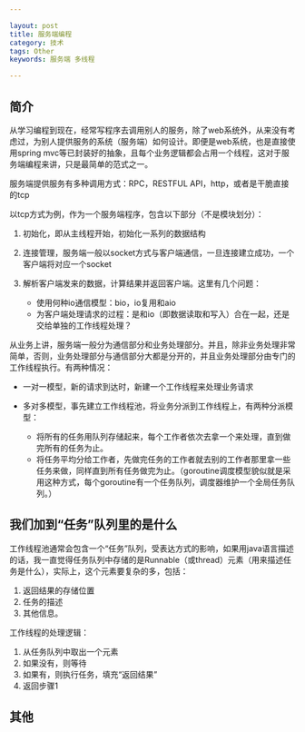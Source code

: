 ```yaml
---

layout: post
title: 服务端编程
category: 技术
tags: Other
keywords: 服务端 多线程

---
```


## 简介

从学习编程到现在，经常写程序去调用别人的服务，除了web系统外，从来没有考虑过，为别人提供服务的系统（服务端）如何设计。即便是web系统，也是直接使用spring mvc等已封装好的抽象，且每个业务逻辑都会占用一个线程，这对于服务端编程来讲，只是最简单的范式之一。

服务端提供服务有多种调用方式：RPC，RESTFUL API，http，或者是干脆直接的tcp

以tcp方式为例，作为一个服务端程序，包含以下部分（不是模块划分）：

1. 初始化，即从主线程开始，初始化一系列的数据结构
2. 连接管理，服务端一般以socket方式与客户端通信，一旦连接建立成功，一个客户端将对应一个socket
3. 解析客户端发来的数据，计算结果并返回客户端。这里有几个问题：

    - 使用何种io通信模型：bio，io复用和aio
    - 为客户端处理请求的过程：是和io（即数据读取和写入）合在一起，还是交给单独的工作线程处理？


从业务上讲，服务端一般分为通信部分和业务处理部分。并且，除非业务处理非常简单，否则，业务处理部分与通信部分大都是分开的，并且业务处理部分由专门的工作线程执行。有两种情况：

- 一对一模型，新的请求到达时，新建一个工作线程来处理业务请求
- 多对多模型，事先建立工作线程池，将业务分派到工作线程上，有两种分派模型：

    - 将所有的任务用队列存储起来，每个工作者依次去拿一个来处理，直到做完所有的任务为止。
    - 将任务平均分给工作者，先做完任务的工作者就去别的工作者那里拿一些任务来做，同样直到所有任务做完为止。（goroutine调度模型貌似就是采用这种方式，每个goroutine有一个任务队列，调度器维护一个全局任务队列。）


## 我们加到“任务”队列里的是什么

工作线程池通常会包含一个“任务”队列，受表达方式的影响，如果用java语言描述的话，我一直觉得任务队列中存储的是Runnable（或thread）元素（用来描述任务是什么），实际上，这个元素要复杂的多，包括：

1. 返回结果的存储位置
2. 任务的描述
3. 其他信息。

工作线程的处理逻辑：

1. 从任务队列中取出一个元素
2. 如果没有，则等待
3. 如果有，则执行任务，填充“返回结果”
4. 返回步骤1


## 其他









